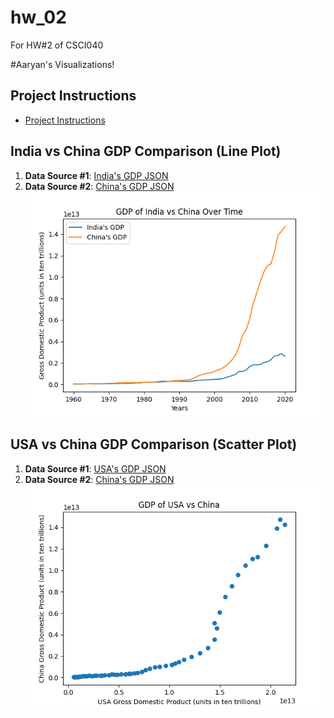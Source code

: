 # hw_02
For HW#2 of CSCI040

#Aaryan's Visualizations!


## Project Instructions
* [Project Instructions](https://github.com/mikeizbicki/cmc-csci040/tree/2021fall/hw_02)





## India vs China GDP Comparison (Line Plot)
1. **Data Source #1**: [India's GDP JSON](https://api.worldbank.org/v2/countries/IND/indicators/NY.GDP.MKTP.CD?per_page=5000&format=json)
2. **Data Source #2**: [China's GDP JSON](https://api.worldbank.org/v2/countries/CHN/indicators/NY.GDP.MKTP.CD?per_page=5000&format=json)
<img src="india_china_gdp_comparison.png" 
alt="india_china_gdp_comparison"/>




## USA vs China GDP Comparison (Scatter Plot)
1. **Data Source #1**: [USA's GDP JSON](https://api.worldbank.org/v2/countries/USA/indicators/NY.GDP.MKTP.CD?per_page=5000&format=json)
2. **Data Source #2**: [China's GDP JSON](https://api.worldbank.org/v2/countries/CHN/indicators/NY.GDP.MKTP.CD?per_page=5000&format=json)
<img src="usa_china_gdp_comparison.png" 
alt="usa_china_gdp_comparison"/>


